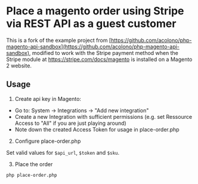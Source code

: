 # Place a magento order using Stripe via REST API as a guest customer

This is a fork of the example project from [https://github.com/acolono/php-magento-api-sandbox](https://github.com/acolono/php-magento-api-sandbox), modified to work with the Stripe payment method when the Stripe module at https://stripe.com/docs/magento is installed on a Magento 2 website.

## Usage

1. Create api key in Magento:

- Go to: System -> Integrations -> "Add new integration"
- Create a new Integration with sufficient permissions (e.g. set Ressource Access to "All" if you are just playing around)
- Note down the created Access Token for usage in place-order.php

2. Configure place-order.php

Set valid values for `$api_url`, `$token` and `$sku`.

3. Place the order

``php place-order.php``


